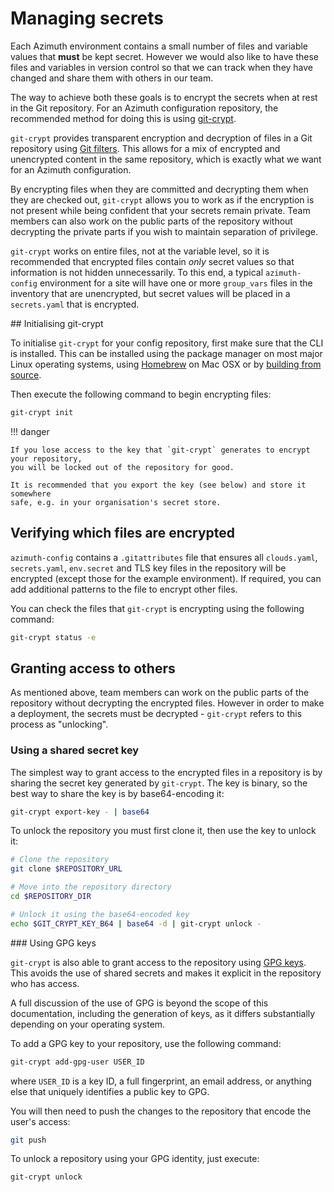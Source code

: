 # Managing secrets

Each Azimuth environment contains a small number of files and variable values that
**must** be kept secret. However we would also like to have these files and variables
in version control so that we can track when they have changed and share them with
others in our team.

The way to achieve both these goals is to encrypt the secrets when at rest in the
Git repository. For an Azimuth configuration repository, the recommended method for
doing this is using [git-crypt](https://github.com/AGWA/git-crypt).

`git-crypt` provides transparent encryption and decryption of files in a Git repository
using [Git filters](https://git-scm.com/book/en/v2/Customizing-Git-Git-Attributes). This
allows for a mix of encrypted and unencrypted content in the same repository, which is
exactly what we want for an Azimuth configuration.

By encrypting files when they are committed and decrypting them when they are checked
out, `git-crypt` allows you to work as if the encryption is not present while being
confident that your secrets remain private. Team members can also work on the public
parts of the repository without decrypting the private parts if you wish to maintain
separation of privilege.

`git-crypt` works on entire files, not at the variable level, so it is recommended
that encrypted files contain *only* secret values so that information is not hidden
unnecessarily. To this end, a typical `azimuth-config` environment for a site will
have one or more `group_vars` files in the inventory that are unencrypted, but
secret values will be placed in a `secrets.yaml` that is encrypted.

## Initialising git-crypt

To initialise `git-crypt` for your config repository, first make sure that the CLI
is installed. This can be installed using the package manager on most major Linux
operating systems, using [Homebrew](https://brew.sh/) on Mac OSX or by
[building from source](https://github.com/AGWA/git-crypt/blob/master/INSTALL.md).

Then execute the following command to begin encrypting files:

```sh
git-crypt init
```

!!! danger

    If you lose access to the key that `git-crypt` generates to encrypt your repository,
    you will be locked out of the repository for good.

    It is recommended that you export the key (see below) and store it somewhere
    safe, e.g. in your organisation's secret store.

## Verifying which files are encrypted

`azimuth-config` contains a `.gitattributes` file that ensures all `clouds.yaml`,
`secrets.yaml`, `env.secret` and TLS key files in the repository will be encrypted (except those
for the example environment). If required, you can add additional patterns to the
file to encrypt other files.

You can check the files that `git-crypt` is encrypting using the following command:

```sh
git-crypt status -e
```

## Granting access to others

As mentioned above, team members can work on the public parts of the repository
without decrypting the encrypted files. However in order to make a deployment, the
secrets must be decrypted - `git-crypt` refers to this process as "unlocking".

### Using a shared secret key

The simplest way to grant access to the encrypted files in a repository is by sharing
the secret key generated by `git-crypt`. The key is binary, so the best way to share
the key is by base64-encoding it:

```sh
git-crypt export-key - | base64
```

To unlock the repository you must first clone it, then use the key to unlock it:

```sh
# Clone the repository
git clone $REPOSITORY_URL

# Move into the repository directory
cd $REPOSITORY_DIR

# Unlock it using the base64-encoded key
echo $GIT_CRYPT_KEY_B64 | base64 -d | git-crypt unlock -
```

### Using GPG keys

`git-crypt` is also able to grant access to the repository using
[GPG keys](https://www.gnupg.org/). This avoids the use of shared secrets and makes it
explicit in the repository who has access.

A full discussion of the use of GPG is beyond the scope of this documentation, including
the generation of keys, as it differs substantially depending on your operating system.

To add a GPG key to your repository, use the following command:

```sh
git-crypt add-gpg-user USER_ID
```

where `USER_ID` is a key ID, a full fingerprint, an email address, or anything else that
uniquely identifies a public key to GPG.

You will then need to push the changes to the repository that encode the user's access:

```sh
git push
```

To unlock a repository using your GPG identity, just execute:

```sh
git-crypt unlock
```
